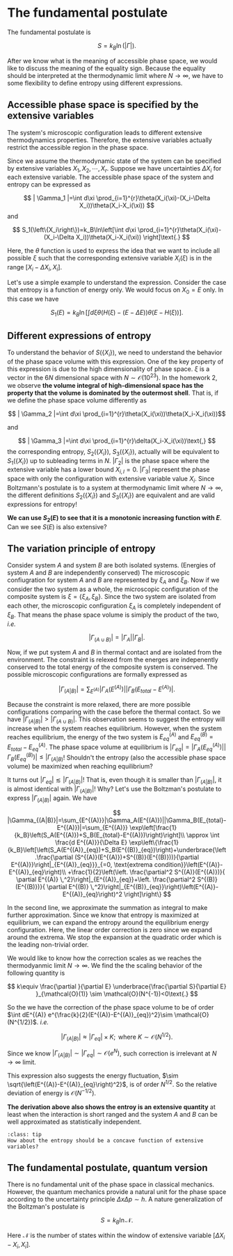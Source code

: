 # The fundamental postulate

The fundamental postulate is

$$
S=k_B\ln(|\Gamma|)\text{.}
$$

After we know what is the meaning of accessible phase space, we would like to discuss the meaning of the equality sign. Because the equality should be interpreted at the thermodynamic limit where $N\to\infty$, we have to some flexibility to define entropy using different expressions.

## Accessible phase space is specified by the extensive variables

The system's microscopic configuration leads to different extensive thermodynamics properties. Therefore, the extensive variables actually restrict the accessible region in the phase space.

Since we assume the thermodynamic state of the system can be specified by extensive variables $X_1,X_2,\cdots, X_r$. Suppose we have uncertainties $\Delta X_i$ for each extensive variable. The accessible phase space of the system and entropy can be expressed as

$$
| \Gamma_1 |=\int d\xi \prod_{i=1}^{r}\theta(X_i(\xi)-(X_i-\Delta X_i))\theta(X_i-X_i(\xi))
$$
and

$$
S_1(\left\{X_i\right\})=k_B\ln\left[\int d\xi \prod_{i=1}^{r}\theta(X_i(\xi)-(X_i-\Delta X_i))\theta(X_i-X_i(\xi))
\right]\text{.}
$$

Here, the $\theta$ function is used to express the idea that we want to include all possible $\xi$ such that the corresponding extensive variable $X_i(\xi)$ is in the range $\left[X_i-\Delta X_i,X_i\right]$.

Let's use a simple example to understand the expression. Consider the case that entropy is a function of energy only. We would focus on $X_0=E$ only. In this case we have

$$
S_1(E)=k_B\ln\left[\int d\xi \theta(H(\xi)-(E-\Delta E))\theta(E-H(\xi))
\right]\text{.}
$$

## Different expressions of entropy

To understand the behavior of $S(\left\{X_i\right\})$, we need to understand the behavior of the phase space volume with this expression. One of the key property of this expression is due to the high dimensionality of phase space. $\xi$ is a vector in the $6N$ dimensional space with $N\sim \mathcal{O}(10^{23})$. In the homework 2, we observe **the volume integral of high-dimensional space has the property that the volume is dominated by the outermost shell**. That is, if we define the phase space volume differently as

$$
| \Gamma_2 |=\int d\xi \prod_{i=1}^{r}\theta(X_i(\xi))\theta(X_i-X_i(\xi))$$

and

$$
| \Gamma_3 |=\int d\xi \prod_{i=1}^{r}\delta(X_i-X_i(\xi))\text{,}
$$
the corresponding entropy, $S_2(\left\{X_i\right\})$, $S_3(\left\{X_i\right\})$, actually will be equivalent to $S_1(\left\{X_i\right\})$ up to subleading terms in $N$. 
$|\Gamma_2|$ is the phase space where the extensive variable has a lower bound $X_{i,l}=0$. $|\Gamma_3|$ represent the phase space with only the configuration with extensive variable value $X_i$. Since Boltzmann's postulate is to a system at thermodynamic limit where $N\to\infty$, the different definitions $S_2(\left\{X_i\right\})$ and $S_3(\left\{X_i\right\})$ are equivalent and are valid expressions for entropy!

**We can use $S_2(E)$ to see that it is a monotonic increasing function with $E$**. Can we see $S(E)$ is also extensive?


## The variation principle of entropy

Consider system $A$ and system $B$ are both isolated systems. (Energies of system $A$ and $B$ are independently conserved) The microscopic confiugration for system $A$ and $B$ are represented by $\xi_A$ and $\xi_B$. Now if we consider the two system as a whole, the microscopic configuration of the composite system is $\xi=\left\{\xi_A,\xi_B\right\}$. Since the two system are isolated from each other, the microscopic configuration $\xi_A$ is completely independent of $\xi_B$. That means the phase space volume is simiply the product of the two, *i.e.*

$$
|\Gamma_{(A\cup B)}|=|\Gamma_A||\Gamma_B|\text{.}
$$

Now, if we put system $A$ and $B$ in thermal contact and are isolated from the environment. The constraint is relexed from the energes are indepenently conserved to the total energy of the composite system is conserved. The possible microscopic configurations are formally expressed as

$$
|\Gamma_{(A|B)}|=\sum_{E^{(A)}}|\Gamma_A(E^{(A)})||\Gamma_B(E_{total}-E^{(A)})|\text{.}
$$

Because the constraint is more relaxed, there are more possible configurations comparing with the case before the thermal contact. So we have $|\Gamma_{(A|B)}|>|\Gamma_{(A\cup B)}|$. This observation seems to suggest the entropy will increase when the system reaches equilibrium. However, when the system reaches equilibrium, the energy of the two system is $E^{(A)}_{eq}$ and $E^{(B)}_{eq}=E_{total}-E^{(A)}_{eq}$. The phase space volume at equilibrium is $|\Gamma_{eq}|=|\Gamma_A(E^{(A)}_{eq})||\Gamma_B(E^{(B)}_{eq})|\le |\Gamma_{(A|B)}$! Shouldn't the entropy (also the accessible phase space volume) be maximized when reaching equilibrium?

It turns out $|\Gamma_{eq}|\lesssim|\Gamma_{(A|B)}|$! That is, even though it is smaller than $|\Gamma_{(A|B)}|$, it is almost identical with $|\Gamma_{(A|B)}|$! Why? Let's use the Boltzman's postulate to express $|\Gamma_{(A|B)}|$ again. We have

$$
|\Gamma_{(A|B)}|=\sum_{E^{(A)}}|\Gamma_A(E^{(A)})||\Gamma_B(E_{total}-E^{(A)})|=\sum_{E^{(A)}} \exp\left[\frac{1}{k_B}\left(S_A(E^{(A)})+S_B(E_{total}-E^{(A)})\right)\right]\\
\approx \int \frac{d E^{(A)}}{\Delta E} \exp\left\{\frac{1}{k_B}\left[\left(S_A(E^{(A)}_{eq})+S_B(E^{(B)}_{eq})\right)+\underbrace{\left.\frac{\partial (S^{(A)}(E^{(A)})+S^{(B)}(E^{(B)}))}{\partial E^{(A)}}\right|_{E^{(A)}_{eq}}}_{=0, \text{extrema condition}}\left(E^{(A)}-E^{(A)}_{eq}\right)\\
+\frac{1}{2}\left(\left. \frac{\partial^2 S^{(A)}(E^{(A)})}{ \partial E^{(A)} \,^2}\right|_{E^{(A)}_{eq}}+\left. \frac{\partial^2 S^{(B)}(E^{(B)})}{ \partial E^{(B)} \,^2}\right|_{E^{(B)}_{eq}}\right)\left(E^{(A)}-E^{(A)}_{eq}\right)^2 \right]\right\}
$$

In the second line, we approximate the summation as integral to make further approximation. Since we know that entropy is maximized at equilibrium, we can expand the entropy around the equilibrium energy configuration. Here, the linear order correction is zero since we expand around the extrema. We stop the expansion at the quadratic order which is the leading non-trivial order.

We would like to know how the correction scales as we reaches the thermodyanmic limit $N\to\infty$. We find the the scaling behavior of the following quantity is

$$
k\equiv \frac{\partial }{\partial E} \underbrace{\frac{\partial S}{\partial E} }_{\mathcal{O}(1)} \sim \mathcal{O}(N^{-1})<0\text{.}
$$

So the we have the correction of the phase space volume to be of order $\int dE^{(A)} e^{\frac{k}{2}(E^{(A)}-E^{(A)}_{eq})^2}\sim \mathcal{O}(N^{1/2})$. *i.e.*

$$
|\Gamma_{(A|B)}|\approx |\Gamma_{eq}|\times K; \text{ where } K\sim \mathcal{O}(N^{1/2})\text{.}
$$

Since we know $|\Gamma_{(A|B)}|\sim |\Gamma_{eq}|\sim\mathcal{O}(e^N)$, such correction is irrelevant at $N\to\infty$ limit.


This expression also suggests the energy fluctuation, $\sim \sqrt{\left(E^{(A)}-E^{(A)}_{eq}\right)^2}$, is of order $N^{1/2}$. So the relative deviation of energy is $\mathcal{O}(N^{-1/2})$.

**The derivation above also shows the entroy is an extensive quantity** at least when the interaction is short ranged and the system $A$ and $B$ can be well approximated as statistically independent.


```{admonition} What?
:class: tip
How about the entropy should be a concave function of extensive variables?
```

## The fundamental postulate, quantum version

There is no fundamental unit of the phase space in classical mechanics. However, the quantum mechanics provide a natural unit for the phase space according to the uncertainty principle $\Delta x\Delta p\sim h$. A nature generalization of the Boltzman's postulate is

$$
S=k_B\ln\mathcal{N}\text{.}
$$

Here $\mathcal{N}$ is the number of states within the window of extensive variable $[\Delta X_i-X_i,X_i]$.
